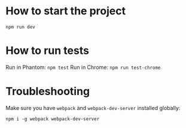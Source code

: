 # How to start the project

`npm run dev`

# How to run tests

Run in Phantom: `npm test`
Run in Chrome: `npm run test-chrome`

# Troubleshooting

Make sure you have `webpack` and `webpack-dev-server` installed globally:

`npm i -g webpack webpack-dev-server`